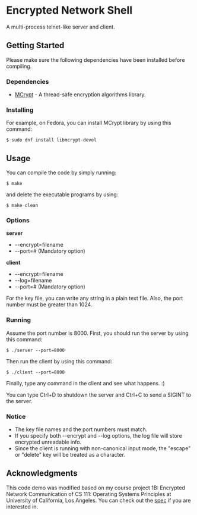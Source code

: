 # Encrypted Network Shell
A multi-process telnet-like server and client.
## Getting Started
Please make sure the following dependencies have been installed before compiling.
### Dependencies
* [MCrypt](http://mcrypt.sourceforge.net/) - A thread-safe encryption algorithms library.
### Installing
For example, on Fedora, you can install MCrypt library by using this command:
```
$ sudo dnf install libmcrypt-devel
```
## Usage
You can compile the code by simply running:
```
$ make
```
and delete the executable programs by using:
```
$ make clean
```
### Options
**server**
* --encrypt=filename
* --port=# (Mandatory option)

**client**
* --encrypt=filename
* --log=filename
* --port=# (Mandatory option)

For the key file, you can write any string in a plain text file. Also, the port number must be greater than 1024.
### Running
Assume the port number is 8000. First, you should run the server by using this command:
```
$ ./server --port=8000
```
Then run the client by using this command:
```
$ ./client --port=8000
```
Finally, type any command in the client and see what happens. :)

You can type Ctrl+D to shutdown the server and Ctrl+C to send a SIGINT to the server.
### Notice
* The key file names and the port numbers must match.
* If you specify both --encrypt and --log options, the log file will store encrypted unreadable info.
* Since the client is running with non-canonical input mode, the "escape" or "delete" key will be treated as a character.
## Acknowledgments
This code demo was modified based on my course project 1B: Encrypted Network Communication of CS 111: Operating Systems Principles at University of California, Los Angeles. You can check out the [spec](https://lasr.cs.ucla.edu/classes/cs111_summer2017/projects/p1/P1B.html) if you are interested in.